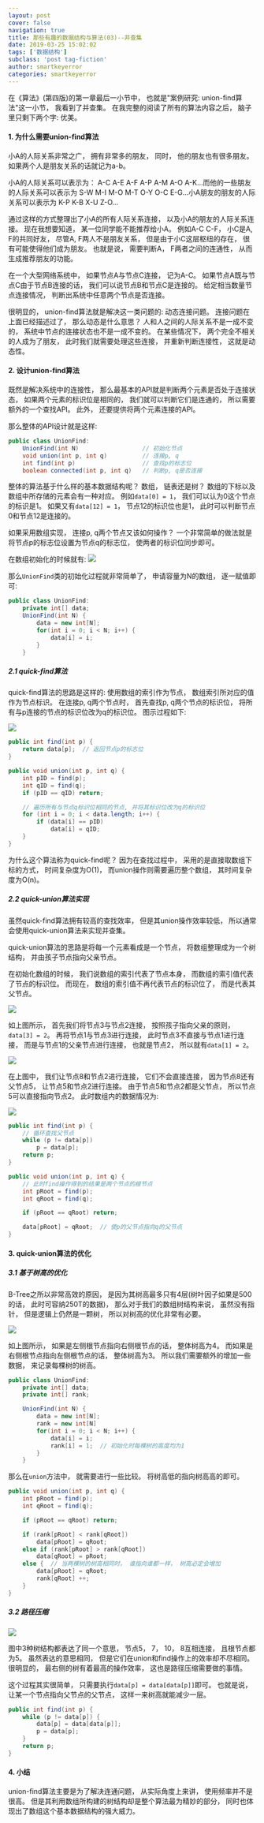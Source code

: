 ```yaml
---
layout: post
cover: false
navigation: true
title: 那些有趣的数据结构与算法(03)--并查集
date: 2019-03-25 15:02:02
tags: ['数据结构']
subclass: 'post tag-fiction'
author: smartkeyerror
categories: smartkeyerror
---
```


在《算法》(第四版)的第一章最后一小节中， 也就是"案例研究: union-find算法"这一小节， 我看到了并查集。 在我完整的阅读了所有的算法内容之后， 脑子里只剩下两个字: 优美。

<!---more--->

#### 1. 为什么需要union-find算法
小A的人际关系非常之广， 拥有非常多的朋友， 同时， 他的朋友也有很多朋友。 如果两个人是朋友关系的话就记为a-b。

小A的人际关系可以表示为： A-C A-E A-F A-P A-M A-O A-K...而他的一些朋友的人际关系可以表示为 S-W M-I M-O M-T O-Y O-C E-G...小A朋友的朋友的人际关系可以表示为 K-P K-B X-U Z-O...

通过这样的方式整理出了小A的所有人际关系连接， 以及小A的朋友的人际关系连接。 现在我想要知道， 某一位同学能不能推荐给小A。 例如A-C C-F， 小C是A, F的共同好友， 尽管A, F两人不是朋友关系， 但是由于小C这层枢纽的存在， 很有可能使得他们成为朋友。 也就是说， 需要判断A， F两者之间的连通性， 从而生成推荐朋友的功能。

在一个大型网络系统中， 如果节点A与节点C连接， 记为A-C。 如果节点A既与节点C由于节点B连接的话， 我们可以说节点B和节点C是连接的。 给定相当数量节点连接情况， 判断出系统中任意两个节点是否连接。

很明显的， union-find算法就是解决这一类问题的: 动态连接问题。 连接问题在上面已经描述过了， 那么动态是什么意思？ 人和人之间的人际关系不是一成不变的， 系统中节点的连接状态也不是一成不变的。 在某些情况下， 两个完全不相关的人成为了朋友， 此时我们就需要处理这些连接， 并重新判断连接性， 这就是动态性。


#### 2. 设计union-find算法
既然是解决系统中的连接性， 那么最基本的API就是判断两个元素是否处于连接状态， 如果两个元素的标识位是相同的， 我们就可以判断它们是连通的， 所以需要额外的一个查找API。 此外， 还要提供将两个元素连接的API。

那么整体的API设计就是这样:
```java
public class UnionFind:
    UnionFind(int N)                  // 初始化节点
    void union(int p, int q)          // 连接p, q
    int find(int p)                   // 查找p的标志位
    boolean connected(int p, int q)   // 判断p, q是否连接
```

整体的算法基于什么样的基本数据结构呢？ 数组， 链表还是树？ 数组的下标以及数组中所存储的元素会有一种对应。 例如`data[0] = 1`， 我们可以认为0这个节点的标识是1。 如果又有`data[12] = 1`， 节点12的标识位也是1， 此时可以判断节点0和节点12是连接的。

如果采用数组实现， 连接p, q两个节点又该如何操作？ 一个非常简单的做法就是将节点p的标志位设置为节点q的标志位， 使两者的标识位同步即可。

在数组初始化的时候就有:
![](https://smartkeyerror.oss-cn-shenzhen.aliyuncs.com/Blog/union-find/Screenshot%20from%202019-03-12%2009-37-46.png)

那么`UnionFind`类的初始化过程就非常简单了， 申请容量为N的数组， 逐一赋值即可:
```java
public class UnionFind:
    private int[] data;
    UnionFind(int N) {
        data = new int[N];
        for(int i = 0; i < N; i++) {
            data[i] = i;
        }
    }
```

##### 2.1 quick-find算法
quick-find算法的思路是这样的: 使用数组的索引作为节点， 数组索引所对应的值作为节点标识。 在连接p, q两个节点时， 首先查找p, q两个节点的标识位， 将所有与p连接的节点的标识位改为q的标识位。 图示过程如下:

![](https://smartkeyerror.oss-cn-shenzhen.aliyuncs.com/Blog/union-find/quick-find.png)

```java
public int find(int p) {
    return data[p];  // 返回节点p的标志位
}

public void union(int p, int q) {
    int pID = find(p);
    int qID = find(q);
    if (pID == qID) return;

    // 遍历所有与节点q标识位相同的节点, 并将其标识位改为q的标识位
    for (int i = 0; i < data.length; i++) {
        if (data[i] == pID)
            data[i] = qID;
    }
}
```

为什么这个算法称为quick-find呢？ 因为在查找过程中， 采用的是直接取数组下标的方式， 时间复杂度为O(1)， 而union操作则需要遍历整个数组， 其时间复杂度为O(n)。

##### 2.2 quick-union算法实现
虽然quick-find算法拥有较高的查找效率， 但是其union操作效率较低， 所以通常会使用quick-union算法来实现并查集。

quick-union算法的思路是将每一个元素看成是一个节点， 将数组整理成为一个树结构， 并由孩子节点指向父亲节点。

在初始化数组的时候， 我们说数组的索引代表了节点本身， 而数组的索引值代表了节点的标识位。 而现在， 数组的索引值不再代表节点的标识位了， 而是代表其父节点。

![](https://smartkeyerror.oss-cn-shenzhen.aliyuncs.com/Blog/union-find/Screenshot%20from%202019-03-12%2010-10-29.png)

如上图所示， 首先我们将节点3与节点2连接， 按照孩子指向父亲的原则， `data[3] = 2`。 再将节点1与节点3进行连接， 此时节点3不直接与节点1进行连接， 而是与节点1的父亲节点进行连接， 也就是节点2， 所以就有`data[1] = 2`。

![](https://smartkeyerror.oss-cn-shenzhen.aliyuncs.com/Blog/union-find/Screenshot%20from%202019-03-12%2010-14-17.png)

在上图中， 我们让节点8和节点2进行连接， 它们不会直接连接， 因为节点8还有父节点5， 让节点5和节点2进行连接。 由于节点5和节点2都是父节点， 所以节点5可以直接指向节点2。 此时数组内的数据情况为:

![](https://smartkeyerror.oss-cn-shenzhen.aliyuncs.com/Blog/union-find/Screenshot%20from%202019-03-12%2010-20-51.png)

```java
public int find(int p) {
    // 循环查找父节点
    while (p != data[p])
        p = data[p];
    return p;
}

public void union(int p, int q) {
    // 此时find操作得到的结果是两个节点的根节点
    int pRoot = find(p);
    int qRoot = find(q);

    if (pRoot == qRoot) return;

    data[pRoot] = qRoot;  // 使p的父节点指向q的父节点
}
```

#### 3. quick-union算法的优化
##### 3.1 基于树高的优化
B-Tree之所以非常高效的原因， 是因为其树高最多只有4层(树叶因子如果是500的话， 此时可容纳250T的数据)， 那么对于我们的数组树结构来说， 虽然没有指针， 但是逻辑上仍然是一颗树， 所以对树高的优化非常有必要。

![](https://smartkeyerror.oss-cn-shenzhen.aliyuncs.com/Blog/union-find/Screenshot%20from%202019-03-12%2010-43-00.png)

如上图所示， 如果是左侧根节点指向右侧根节点的话， 整体树高为4。 而如果是右侧根节点指向左侧根节点的话， 整体树高为3。 所以我们需要额外的增加一些数据， 来记录每棵树的树高。

```java
public class UnionFind:
    private int[] data;
    private int[] rank;

    UnionFind(int N) {
        data = new int[N];
        rank = new int[N]
        for(int i = 0; i < N; i++) {
            data[i] = i;
            rank[i] = 1;  // 初始化时每棵树的高度均为1
        }
    }
```

那么在`union`方法中， 就需要进行一些比较。 将树高低的指向树高高的即可。

```java
public void union(int p, int q) {
    int pRoot = find(p);
    int qRoot = find(q);

    if (pRoot == qRoot) return;

    if (rank[pRoot] < rank[qRoot])
        data[pRoot] = qRoot;
    else if (rank[pRoot] > rank[qRoot])
        data[qRoot] = pRoot;
    else {  // 当两棵树的树高相同时， 谁指向谁都一样， 树高必定会增加
        data[pRoot] = qRoot;
        rank[qRoot] ++;
    }
}
```

##### 3.2 路径压缩
![](https://smartkeyerror.oss-cn-shenzhen.aliyuncs.com/Blog/union-find/Screenshot%20from%202019-03-12%2010-56-03.png)

图中3种树结构都表达了同一个意思， 节点5， 7， 10， 8互相连接， 且根节点都为5。 虽然表达的意思相同， 但是它们在union和find操作上的效率却不尽相同。 很明显的， 最右侧的树有着最高的操作效率， 这也是路径压缩需要做的事情。

这个过程其实很简单， 只需要执行`data[p] = data[data[p]]`即可。 也就是说， 让某一个节点指向父节点的父节点， 这样一来树高就能减少一层。

```java
public int find(int p) {
    while (p != data[p]) {
        data[p] = data[data[p]];
        p = data[p];
    }
    return p;
}
```

#### 4. 小结
union-find算法主要是为了解决连通问题， 从实际角度上来讲， 使用频率并不是很高。 但是其利用数组所构建的树结构却是整个算法最为精妙的部分， 同时也体现出了数组这个基本数据结构的强大威力。

